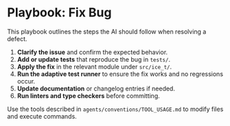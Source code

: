 # Playbook: Fix Bug

This playbook outlines the steps the AI should follow when resolving a defect.

1. **Clarify the issue** and confirm the expected behavior.
2. **Add or update tests** that reproduce the bug in `tests/`.
3. **Apply the fix** in the relevant module under `src/ice_t/`.
4. **Run the adaptive test runner** to ensure the fix works and no regressions occur.
5. **Update documentation** or changelog entries if needed.
6. **Run linters and type checkers** before committing.

Use the tools described in `agents/conventions/TOOL_USAGE.md` to modify files and execute commands.
